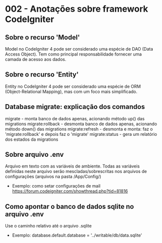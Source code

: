 # 002 - Anotações sobre framework CodeIgniter

## Sobre o recurso 'Model'

Model no CodeIgniter 4 pode ser considerado uma espécie de DAO (Data Access Object). Tem como principal responsabilidade fornecer uma camada de acesso aos dados.

## Sobre o recurso 'Entity'

Entity no CodeIgniter 4 pode ser considerado uma espécie de ORM (Object-Relational Mapping), mas com um foco mais simplificado.

## Database migrate: explicação dos comandos

migrate - monta banco de dados apenas, acionando método up() das migrations
migrate:rollback - desmonta banco de dados apenas, acionando método down() das migrations
migrate:refresh - desmonta e monta: faz o 'migrate:rollback' e depois faz o 'migrate'
migrate:status - gera um relatório dos estados da migrations

## Sobre arquivo .env

Arquivo em texto com as variáveis de ambiente. Todas as variáveis definidas neste arquivo serão mescladas/sobrescritas nos arquivos de configurações (arquivos na pasta /App/Config/)
- Exemplo: como setar configurações de mail https://forum.codeigniter.com/showthread.php?tid=81816

## Como apontar o banco de dados sqlite no arquivo .env

Use o caminho relativo até o arquivo .sqlite
- Exemplo: database.default.database = '../writable/db/data.sqlite'
